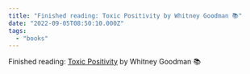 ```yaml
---
title: "Finished reading: Toxic Positivity by Whitney Goodman 📚"
date: "2022-09-05T08:50:10.000Z"
tags: 
  - "books"
---
```


Finished reading: [Toxic Positivity](https://micro.blog/books/9780593418284) by Whitney Goodman 📚
